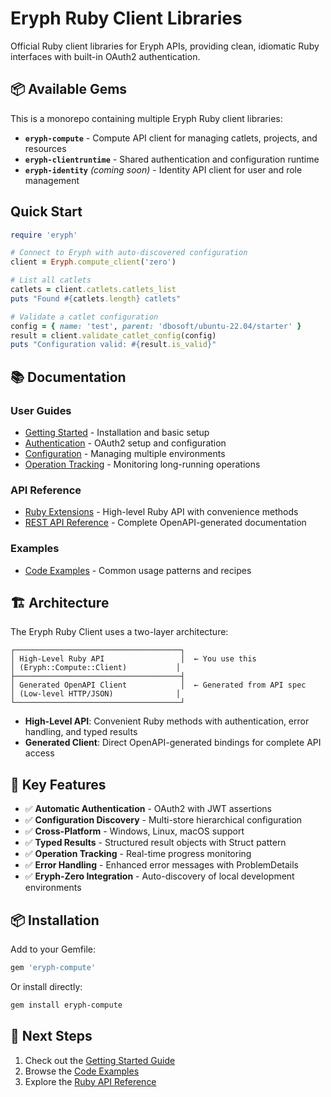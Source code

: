 # Eryph Ruby Client Libraries

Official Ruby client libraries for Eryph APIs, providing clean, idiomatic Ruby interfaces with built-in OAuth2 authentication.

## 📦 Available Gems

This is a monorepo containing multiple Eryph Ruby client libraries:

- **`eryph-compute`** - Compute API client for managing catlets, projects, and resources
- **`eryph-clientruntime`** - Shared authentication and configuration runtime
- **`eryph-identity`** *(coming soon)* - Identity API client for user and role management

## Quick Start

```ruby
require 'eryph'

# Connect to Eryph with auto-discovered configuration
client = Eryph.compute_client('zero')

# List all catlets
catlets = client.catlets.catlets_list
puts "Found #{catlets.length} catlets"

# Validate a catlet configuration
config = { name: 'test', parent: 'dbosoft/ubuntu-22.04/starter' }
result = client.validate_catlet_config(config)
puts "Configuration valid: #{result.is_valid}"
```

## 📚 Documentation

### User Guides
- [Getting Started](guides/getting-started.md) - Installation and basic setup
- [Authentication](guides/authentication.md) - OAuth2 setup and configuration
- [Configuration](guides/configuration.md) - Managing multiple environments
- [Operation Tracking](guides/operation-tracking.md) - Monitoring long-running operations

### API Reference
- [Ruby Extensions](ruby-api/) - High-level Ruby API with convenience methods
- [REST API Reference](api/) - Complete OpenAPI-generated documentation

### Examples
- [Code Examples](examples/) - Common usage patterns and recipes

## 🏗️ Architecture

The Eryph Ruby Client uses a two-layer architecture:

```
┌─────────────────────────────────────┐
│ High-Level Ruby API                 │  ← You use this
│ (Eryph::Compute::Client)           │
├─────────────────────────────────────┤
│ Generated OpenAPI Client            │  ← Generated from API spec
│ (Low-level HTTP/JSON)              │
└─────────────────────────────────────┘
```

- **High-Level API**: Convenient Ruby methods with authentication, error handling, and typed results
- **Generated Client**: Direct OpenAPI-generated bindings for complete API access

## 🔧 Key Features

- ✅ **Automatic Authentication** - OAuth2 with JWT assertions
- ✅ **Configuration Discovery** - Multi-store hierarchical configuration
- ✅ **Cross-Platform** - Windows, Linux, macOS support
- ✅ **Typed Results** - Structured result objects with Struct pattern
- ✅ **Operation Tracking** - Real-time progress monitoring
- ✅ **Error Handling** - Enhanced error messages with ProblemDetails
- ✅ **Eryph-Zero Integration** - Auto-discovery of local development environments

## 📦 Installation

Add to your Gemfile:

```ruby
gem 'eryph-compute'
```

Or install directly:

```bash
gem install eryph-compute
```

## 🚀 Next Steps

1. Check out the [Getting Started Guide](guides/getting-started.md)
2. Browse the [Code Examples](examples/)
3. Explore the [Ruby API Reference](ruby-api/)
